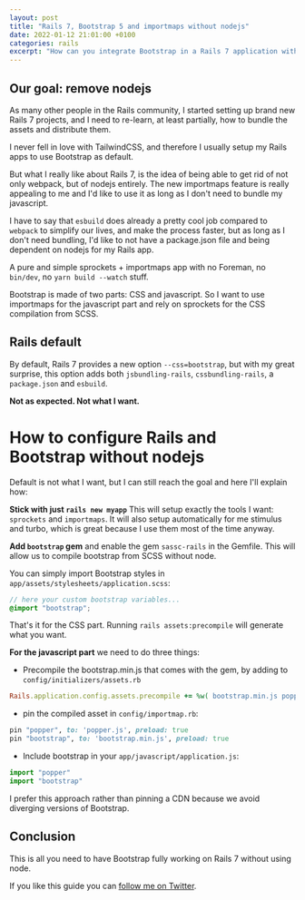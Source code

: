 ```yaml
---
layout: post
title: "Rails 7, Bootstrap 5 and importmaps without nodejs"
date: 2022-01-12 21:01:00 +0100
categories: rails
excerpt: "How can you integrate Bootstrap in a Rails 7 application without NodeJS"
---
```


## Our goal: remove nodejs

As many other people in the Rails community, I started setting up brand new Rails 7 projects, and I need to re-learn, at least partially, how to bundle the assets and distribute them.

I never fell in love with TailwindCSS, and therefore I usually setup my Rails apps to use Bootstrap as default.

But what I really like about Rails 7, is the idea of being able to get rid of not only webpack, but of nodejs entirely. The new importmaps feature is really appealing to me and I'd like to use it as long as I don't need to bundle my javascript.

I have to say that `esbuild` does already a pretty cool job compared to `webpack` to simplify our lives, and make the process faster, but as long as I don't need bundling, I'd like to not have a package.json file and being dependent on nodejs for my Rails app.

A pure and simple sprockets + importmaps app with no Foreman, no `bin/dev`, no `yarn build --watch` stuff.

Bootstrap is made of two parts: CSS and javascript. So I want to use importmaps for the javascript part and rely on sprockets for the CSS compilation from SCSS.

## Rails default

By default, Rails 7 provides a new option `--css=bootstrap`,
but with my great surprise, this option adds both `jsbundling-rails`, `cssbundling-rails`, a `package.json` and `esbuild`.

**Not as expected. Not what I want.**

# How to configure Rails and Bootstrap without nodejs

Default is not what I want, but I can still reach the goal and here I'll explain how:

**Stick with just `rails new myapp`**
This will setup exactly the tools I want: `sprockets` and `importmaps`. It will also setup automatically for me stimulus and turbo, which is great because I use them most of the time anyway.

**Add `bootstrap` gem** and enable the gem `sassc-rails` in the Gemfile. This will allow us to compile bootstrap from SCSS without node.

You can simply import Bootstrap styles in `app/assets/stylesheets/application.scss`:

```scss
// here your custom bootstrap variables...
@import "bootstrap";
```

That's it for the CSS part. Running `rails assets:precompile` will generate what you want.

**For the javascript part** we need to do three things:

* Precompile the bootstrap.min.js that comes with the gem, by adding to `config/initializers/assets.rb`

```ruby
Rails.application.config.assets.precompile += %w( bootstrap.min.js popper.js )
```

* pin the compiled asset in `config/importmap.rb`:

```ruby
pin "popper", to: 'popper.js', preload: true
pin "bootstrap", to: 'bootstrap.min.js', preload: true
```

* Include bootstrap in your `app/javascript/application.js`:

```js
import "popper"
import "bootstrap"
```

I prefer this approach rather than pinning a CDN because we avoid diverging versions of Bootstrap.

## Conclusion

This is all you need to have Bootstrap fully working on Rails 7 without using node.

If you like this guide you can [follow me on Twitter](https://twitter.com/coorasse).
